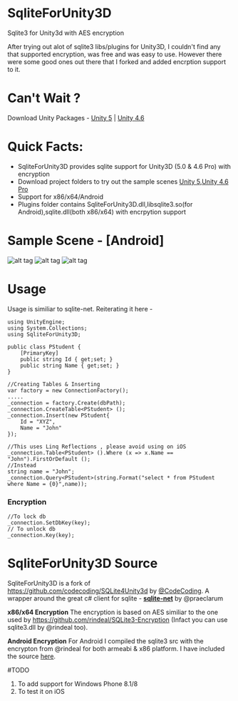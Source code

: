 # SqliteForUnity3D
Sqlite3 for Unity3d with AES encryption

After trying out alot of sqlite3 libs/plugins for Unity3D, I couldn't find any that supported encryption, was free and was easy to use. However there were some good ones out there that I forked and added encrption support to it.

# Can't Wait ?
Download Unity Packages - [Unity 5](https://github.com/shreks7/SqliteForUnity3D/blob/master/UnityPackages/SqliteForUnity3D.unitypackage) | [Unity 4.6](https://github.com/shreks7/SqliteForUnity3D/blob/master/UnityPackages/Sqlite3ForUnity3D46.unitypackage)

# Quick Facts: 
- SqliteForUnity3D provides sqlite support for Unity3D (5.0 & 4.6 Pro) with encryption
- Download project folders to try out the sample scenes [Unity 5](https://github.com/shreks7/SqliteForUnity3D/tree/master/SqliteForUnity3D-Unity5Project),[Unity 4.6 Pro](https://github.com/shreks7/SqliteForUnity3D/tree/master/SqliteForUnity3D_4_6_Pro)
- Support for x86/x64/Android
- Plugins folder contains SqliteForUnity3D.dll,libsqlite3.so(for Android),sqlite.dll(both x86/x64) with encrpytion support


# Sample Scene - [Android]
![alt tag](https://root2games.appspot.com/file/git/sqliteA.png)
![alt tag](https://root2games.appspot.com/file/git/sqliteB.png)
![alt tag](https://root2games.appspot.com/file/git/sqliteC.png)

# Usage
Usage is similiar to sqlite-net. Reiterating it here -
```
using UnityEngine;
using System.Collections;
using SqliteForUnity3D;

public class PStudent {
	[PrimaryKey]
	public string Id { get;set; }
	public string Name { get;set; }
}

//Creating Tables & Inserting
var factory = new ConnectionFactory();
.....
_connection = factory.Create(dbPath);
_connection.CreateTable<PStudent> ();
_connection.Insert(new PStudent{
    Id = "XYZ",
    Name = "John"
});

//This uses Linq Reflections , please avoid using on iOS
_connection.Table<PStudent> ().Where (x => x.Name == "John").FirstOrDefault ();
//Instead
string name = "John";
_connection.Query<PStudent>(string.Format("select * from PStudent where Name = {0}",name));
```

### Encryption
```
//To lock db
_connection.SetDbKey(key);
// To unlock db
_connection.Key(key);
```

# SqliteForUnity3D Source
SqliteForUnity3D is a fork of https://github.com/codecoding/SQLite4Unity3d by [@CodeCoding](https://github.com/codecoding). A wrapper around the great c# client for sqlite - **[sqlite-net](https://github.com/praeclarum/sqlite-net)** by @praeclarum

**x86/x64 Encryption**
The encryption is based on AES similiar to the one used by https://github.com/rindeal/SQLite3-Encryption (Infact you can use sqlite3.dll by @rindeal too).

**Android Encryption**
For Android I compiled the sqlite3 src with the encrypton from @rindeal for both armeabi & x86 platform. I have included the source [here](https://github.com/shreks7/AndroidSqlite3Encrypted).

#TODO
1. To add support for Windows Phone 8.1/8
2. To test it on iOS


